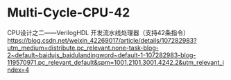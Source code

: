 # Multi-Cycle-CPU-42
CPU设计之二——VerilogHDL 开发流水线处理器（支持42条指令）
https://blog.csdn.net/weixin_42269017/article/details/107282983?utm_medium=distribute.pc_relevant.none-task-blog-2~default~baidujs_baidulandingword~default-1-107282983-blog-119570971.pc_relevant_default&spm=1001.2101.3001.4242.2&utm_relevant_index=4
